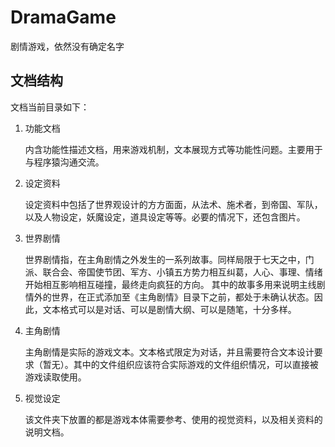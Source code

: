 # DramaGame
剧情游戏，依然没有确定名字

## 文档结构

文档当前目录如下：

1. 功能文档

	内含功能性描述文档，用来游戏机制，文本展现方式等功能性问题。主要用于与程序猿沟通交流。

1. 设定资料

	设定资料中包括了世界观设计的方方面面，从法术、施术者，到帝国、军队，以及人物设定，妖魔设定，道具设定等等。必要的情况下，还包含图片。

1. 世界剧情

	世界剧情指，在主角剧情之外发生的一系列故事。同样局限于七天之中，门派、联合会、帝国使节团、军方、小镇五方势力相互纠葛，人心、事理、情绪开始相互影响相互碰撞，最终走向疯狂的方向。
	其中的故事多用来说明主线剧情外的世界，在正式添加至《主角剧情》目录下之前，都处于未确认状态。因此，文本格式可以是对话、可以是剧情大纲、可以是随笔，十分多样。

1. 主角剧情

	主角剧情是实际的游戏文本。文本格式限定为对话，并且需要符合文本设计要求（暂无）。其中的文件组织应该符合实际游戏的文件组织情况，可以直接被游戏读取使用。

1. 视觉设定

	该文件夹下放置的都是游戏本体需要参考、使用的视觉资料，以及相关资料的说明文档。